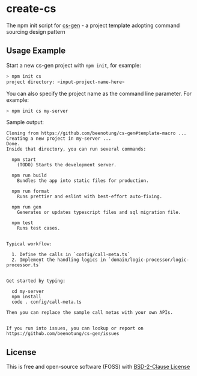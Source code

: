 # create-cs

The npm init script for [cs-gen](https://github.com/beenotung/cs-gen/tree/template-macro) - a project template adopting command sourcing design pattern

## Usage Example

Start a new cs-gen project with `npm init`, for example:

```bash
> npm init cs
project directory: <input-project-name-here>
```

You can also specify the project name as the command line parameter. For example:

```bash
> npm init cs my-server
```

Sample output:
```
Cloning from https://github.com/beenotung/cs-gen#template-macro ...
Creating a new project in my-server ...
Done.
Inside that directory, you can run several commands:

  npm start
    (TODO) Starts the development server.
  
  npm run build
    Bundles the app into static files for production.
  
  npm run format
    Runs prettier and eslint with best-effort auto-fixing.

  npm run gen
    Generates or updates typescript files and sql migration file.

  npm test
    Runs test cases.


Typical workflow:

  1. Define the calls in `config/call-meta.ts`
  2. Implement the handling logics in `domain/logic-processor/logic-processor.ts`


Get started by typing:

  cd my-server
  npm install
  code . config/call-meta.ts

Then you can replace the sample call metas with your own APIs.


If you run into issues, you can lookup or report on https://github.com/beenotung/cs-gen/issues
```

## License
This is free and open-source software (FOSS) with
[BSD-2-Clause License](./LICENSE)
